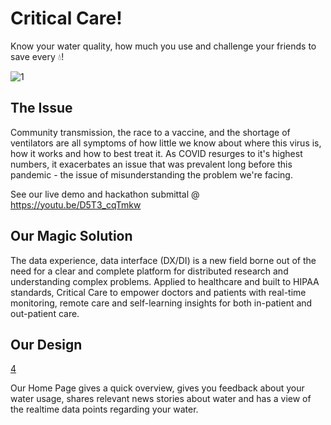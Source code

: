 # Critical Care!

Know your water quality, how much you use and challenge your friends to save every 💧! 


![1](https://github.com/Team-Crushing-It/critical_care/blob/master/assets/icon/icon.png)

## The Issue

Community transmission, the race to a vaccine, and the shortage of ventilators are all symptoms of how little we know about where this virus is, how it works and how to best treat it. As COVID resurges to it's highest numbers, it exacerbates an issue that was prevalent long before this pandemic - the issue of misunderstanding the problem we're facing.

See our live demo and hackathon submittal @ https://youtu.be/D5T3_cqTmkw

## Our Magic Solution

The data experience, data interface (DX/DI) is a new field borne out of the need for a clear and complete platform for distributed research and understanding complex problems. Applied to healthcare and built to HIPAA standards, Critical Care to empower doctors and patients with real-time monitoring, remote care and self-learning insights for both in-patient and out-patient care.

## Our Design
[4](/assets/stack.png)

Our Home Page gives a quick overview, gives you feedback about your water usage, shares relevant news stories about water and has a view of the realtime data points regarding your water.
